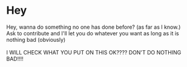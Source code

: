 # Hey
Hey, wanna do something no one has done before? (as far as I know.)<br>
Ask to contribute and I'll let you do whatever you want as long as it is nothing bad (obviously)<br><br>
I WILL CHECK WHAT YOU PUT ON THIS OK???? DON'T DO NOTHING BAD!!!!

